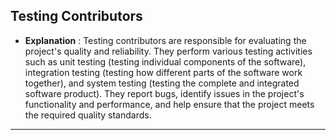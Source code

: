 ## **Testing Contributors**

- **Explanation** : Testing contributors are responsible for evaluating the project's quality and reliability. They perform various testing activities such as unit testing (testing individual components of the software), integration testing (testing how different parts of the software work together), and system testing (testing the complete and integrated software product). They report bugs, identify issues in the project's functionality and performance, and help ensure that the project meets the required quality standards.
---